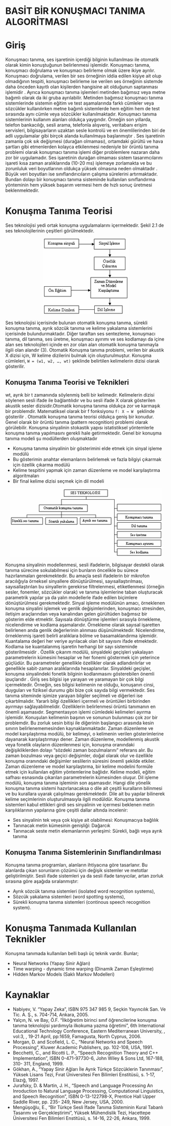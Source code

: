 # BASİT BİR KONUŞMACI TANIMA ALGORİTMASI
 
# Giriş

Konuşmacı tanıma, ses işaretinin içerdiği bilginin kullanılması ile otomatik olarak kimin konuştuğunun belirlenmesi işlemidir. Konuşmacı tanıma, konuşmacı doğrulama ve konuşmacı belirleme olmak üzere ikiye ayrılır. Konuşmacı doğrulama, verilen bir ses örneğinin iddia edilen kişiye ait olup olmadığının tespiti, konuşmacı belirleme ise verilen ses örneğinin sistemde daha önceden kayıtlı olan kişilerden hangisine ait olduğunun saptanması işlemidir . Ayrıca konuşmacı tanıma işlemleri metinden bağımsız veya metne bağımlı olarak da iki gruba ayrılabilir. Metinden bağımsız konuşmacı tanıma sistemlerinde sistemin eğitim ve test aşamalarında farklı cümleler veya sözcükler kullanılırken metne bağımlı sistemlerde hem eğitim hem de test sırasında aynı cümle veya sözcükler kullanılmaktadır. Konuşmacı tanıma sistemlerinin kullanım alanları oldukça yaygındır. Örneğin son yıllarda, telefon bankacılığı, sesli arama, telefonla alışveriş, veritabanı erişim servisleri, bilgisayarların uzaktan sesle kontrolü ve en önemlilerinden biri de adli uygulamalar gibi birçok alanda kullanılmaya başlanmıştır . Ses işaretinin zamanla çok sık değişmesi (durağan olmaması), ortamdaki gürültü ve hava şartları gibi etmenlerden kolayca etkilenmesi nedeniyle bir örüntü tanıma problemi olarak konuşmacı tanıma işlemi diğer problemlere nazaran daha zor bir uygulamadır. Ses işaretinin durağan olmaması sistem tasarımcılarını işareti kısa zaman aralıklarında (10-20 ms) işlemeye zorlamakta ve bu zorunluluk veri boyutlarının oldukça yüksek olmasına neden olmaktadır . Büyük veri boyutları ise sınıflandırıcıların çalışma sürelerini artırmaktadır. Bundan dolayı bir konuşmacı tanıma sisteminde kullanılan sınıflandırma yönteminin hem yüksek başarım vermesi hem de hızlı sonuç üretmesi beklenmektedir.

# Konuşma Tanıma Teorisi

Ses teknolojisi yedi ortak konuşma uygulamalarını içermektedir. Şekil 2.1 de ses teknolojilerinin çeşitleri görülmektedir.

<p align="center"> 
<img src="images/1.png" alt="Şekil 2.1">
</p>
 
Ses teknolojisi içerisinde bulunan otomatik konuşma tanıma, sürekli konuşma tanıma, ayrık sözcük tanıma ve kelime yakalama sistemlerini içerisinde bulundurmaktadır. Diğer taraftan ses sentezleme, konuşmacı tanıma, dil tanıma, ses üretme, konuşmacı ayırımı ve ses kodlamayı da içine alan ses teknolojileri içinde en zor olan alan otomatik konuşma tanımayla ilgili olan alandır (3). Otomatik Konuşma tanıma
problemi, verilen bir akustik X dizisi için, W kelime dizilerini bulmak için oluşturulmuştur. Konuşma cümleleri, `W = (w1, w2, …, wt)` şeklinde belirtilen kelimelerin dizisi olarak gösterilir. 

## Konuşma Tanıma Teorisi ve Teknikleri 

wt, ayrık bir t zamanında söylenmiş belli bir kelimedir. Kelimelerin dizisi söylenen sesli ifade ile bağlantılıdır ve bu sesli ifade X
olarak gösterilen akustik sesler dizisidir.Otomatik konuşma tanıma oldukça zor ve karmaşık bir problemdir. Matematiksel olarak bir f fonksiyonu  `f: X → W ` şeklinde gösterilir . Otomatik konuşma tanıma teorisi oldukça geniş bir konudur. Genel olarak bir örüntü tanıma (pattern recognition) problemi olarak görülebilir. Konuşma sinyalinin stokastik yapısı istatistiksel yöntemlerle konuşma tanıma yapılmasını gerekli hale getirmektedir. Genel bir konuşma tanıma modeli şu modüllerden oluşmaktadır 

* Konuşma tanıma sinyalinin bir gösterimini elde etmek için sinyal işleme modülü
* Bu gösterimin anahtar elemanlarını belirlemek ve fazla bilgiyi çıkarmak için özellik
çıkarma modülü
* Kelime tespitini yapmak için zaman düzenleme ve model karşılaştırma algoritmaları
* Bir final kelime dizisi seçmek için dil modeli

<p align="center"> 
<img src="images/2.png" alt="Şekil 2.2">
</p>

Konuşma sinyalinin modellenmesi, sesli ifadelerin, bilgisayar destekli olarak tanıma sürecine sokulabilmesi için bunların öncelikle bu sürece hazırlanmaları gerekmektedir. Bu amaçla sesli ifadelerin bir mikrofon aracılığıyla örneksel sinyallere dönüştürülmesi,
sayısallaştırılması, sayısallaştırılan bu sinyallerin gerekirse filtrelenmesi, etiketlenmesi (örneğin sesler, fonemler, sözcükler olarak) ve tanıma işlemlerine taban oluşturacak parametrik yapılar ya da yalın modellerle ifade edilen biçimlere dönüştürülmesi
gerekmektedir. Sinyal işleme modülünün amacı, örneklenen konuşma sinyalini işlemek ve genlik değişimlerinden, konuşmacı stresinden, iletişim araçlarından veya kanalından gelen gürültüden bağımsız bir gösterim elde etmektir. Sayısala dönüştürme işlemleri sırasıyla örnekleme, nicelendirme ve kodlama aşamalarıdır. Örnekleme olarak sayısal işaretten belirlenen anda genlik değerlerinin alınması
düşünülmektedir. Nicelendirme, örneklenmiş işareti belirli aralıklara bölme ve basamaklandırma işlemidir. Kuantalama değeri her veriye ayrılacak olan bit sayısını ifade etmektedir. Kodlama ise kuantalanmış işaretin herhangi bir sayı sisteminde gösterilmesidir . Özellik çıkarım modülü, sinyaldeki geçişleri yakalayan parametrelerin kümesini hesaplar ve her fonemi göstermek için yeterince güçlüdür.
Bu parametreler genellikle özellikler olarak adlandırılırlar ve genellikle sabit-zaman aralıklarında hesaplanırlar. Sinyaldeki geçişler, konuşma sinyalindeki fonetik bilginin kodlanmasını gösterebilen önemli ipuçlarıdır . Giriş ses bilgisi işe yarayan ve yaramayan bir çok bilgi içermektedir. Örneğin, ses bilgisi kelimenin ne olduğu, konuşanın cinsi, duyguları ve fiziksel durumu gibi bize çok sayıda bilgi
vermektedir. Ses tanıma siteminde işimize yarayan bilgiler seçilmeli ve diğerleri ise çıkartılmalıdır. Yararlı bilgi özellikleri içermeli ve örüntüleri birbirinden ayırmayı sağlayabilmelidir. Özelliklerin belirlenmesi örüntü tanımanın en önemli aşamasıdır.
Segmentasyon işlemi cümledeki kelimeleri ayırma işlemidir. Konuşulan kelimenin başının ve sonunun bulunması çok zor bir problemdir. Bu zorluk sesin bitişi ile diğerinin başlangıcı arasında kesin sınırın belirlenememesinden kaynaklanmaktadır. Zaman düzenleme ve model karşılaştırma modülü, bir kelimeyi, o kelimenin verilen gösterimlerine dayanarak karşılaştırmayı dener. Zaman düzenleme, modellenmiş
akustik veya fonetik olayların düzenlenmesi için, konuşma oranındaki değişikliklerden dolayı “sözdeki zaman bozulmalarını” referans alır. Bu zaman bozulması veya geçici değişimler, doğal olarak olur ve özellikle konuşma oranındaki değişimler seslilerin süresini önemli şekilde etkiler. Zaman düzenleme ve model karşılaştırma, bir kelime modelini formüle etmek için kullanılan eğitim yöntemlerine bağlıdır. Kelime modeli, eğitim safhası esnasında çıkarılan parametrelerin kümesinden oluşur. Dil işleme modülü, konuşma tanıma işleminin
son aşamasıdır. Hangi dile yönelik konuşma tanıma sistemi hazırlanacaksa o dile ait çeşitli kuralların bilinmesi ve bu kurallara uyarak çalışılması gerekmektedir. Dile ait bu yapılar bilinerek kelime seçimlerinin oluşturulmasıyla ilgili modüldür. Konuşma tanıma sistemleri kabul ettikleri girdi ses sinyalinin ve içermesi beklenen metin karşılıklarının yapılarına göre çeşitli dallar altında incelenir:

* Ses sinyalinin tek veya çok kişiye ait olabilmesi: Konuşmacıya bağlılık
* Tanınacak metin kümesinin genişliği: Dağarcık
* Tanınacak seste metin elemanlarının yerleşimi: Sürekli, bağlı veya ayrık tanıma

## Konuşma Tanıma Sistemlerinin Sınıflandırılması

Konuşma tanıma programları, alanların ihtiyacına göre tasarlanır. Bu alanlarda çıkan sorunların çözümü için değişik sistemler ve metotlar geliştirilmiştir. Sesli ifade sistemleri ya da sesli ifade tanıyıcılar, artan zorluk sırasına göre aşağıda sıralanmıştır:
* Ayrık sözcük tanıma sistemleri (isolated word recognition systems), 
* Sözcük yakalama sistemleri (word spotting systems),
* Sürekli konuşma tanıma sistemleri (continous speech recognition system).

# Konuşma Tanımada Kullanılan Teknikler 

Konuşma tanımada kullanılan belli başlı üç teknik vardır. Bunlar; 

* Neural Networks (Yapay Sinir Ağları) 
* Time warping - dynamic time warping (Dinamik Zaman Eşleştirme)
* Hidden Markov Models (Saklı Markov Modelleri)
 

# Kaynaklar 

* Nabiyev, V. “Yapay Zeka”, ISBN 975 347 985 9, Seçkin Yayıncılık San. Ve Tic. A. Ş., s. 704-714, Ankara, 2005. 
* Yalçın, N. ve Bay, Ö.F. “İlköğretim birinci sınıf öğrencilerine konuşma tanıma teknolojisi yardımıyla ilkokuma yazma öğretimi”, 6th International Educational Technılogy Conference, Eastern Mediterranean University, , vol:3, , 19-21 April, pp:1659, Famagusta, North Cyprus, 2006. 
* Morgan, D. and Scofield, L. C., “Neural Networks and Speech Processing”, Kluwer Academic Publishers, pp. 102-108, USA, 1991.
* Becchetti, C., and Ricotti L. P., “Speech Recognition Theory and C++ Implementation”, ISBN 0-471-97730-6, John Wiley & Sons Ltd, 167-188, 310- 311, England, 1999.
* Gökhan, A., “Yapay Sinir Ağları İle Ayrık Türkçe Sözcüklerin Tanınması”, Yüksek Lisans Tezi, Fırat Üniversitesi Fen Bilimleri Enstitüsü,  s. 1-17, Elazığ, 1997.
* Jurafsky, D. & Martin, J. H., “Speech and Language Processing An Inroduction to Natural Language Processing, Computational Linguistics, and Speech Recognition”, ISBN 0-13-122798-X, Prentice Hall Upper Saddle River, pp. 235- 249, New Jersey, USA, 2000. 
* Mengüşoğlu, E., “Bir Türkçe Sesli İfade Tanıma Sisteminin Kural Tabanlı Tasarımı ve Gerçekleştirimi”, Yüksek Mühendislik Tezi, Hacettepe Üniversitesi Fen Bilimleri Enstitüsü, s. 14-16, 22-26, Ankara, 1999.



